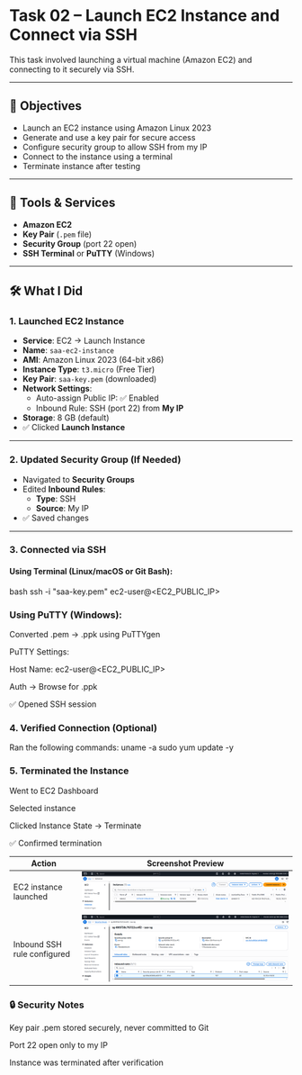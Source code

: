 # Task 02 – Launch EC2 Instance and Connect via SSH

This task involved launching a virtual machine (Amazon EC2) and connecting to it securely via SSH.

---

## 🎯 Objectives

- Launch an EC2 instance using Amazon Linux 2023
- Generate and use a key pair for secure access
- Configure security group to allow SSH from my IP
- Connect to the instance using a terminal
- Terminate instance after testing

---

## 🧰 Tools & Services

- **Amazon EC2**
- **Key Pair** (`.pem` file)
- **Security Group** (port 22 open)
- **SSH Terminal** or **PuTTY** (Windows)

---

## 🛠️ What I Did

### 1. Launched EC2 Instance

- **Service**: EC2 → Launch Instance
- **Name**: `saa-ec2-instance`
- **AMI**: Amazon Linux 2023 (64-bit x86)
- **Instance Type**: `t3.micro` (Free Tier)
- **Key Pair**: `saa-key.pem` (downloaded)
- **Network Settings**:
  - Auto-assign Public IP: ✅ Enabled
  - Inbound Rule: SSH (port 22) from **My IP**
- **Storage**: 8 GB (default)
- ✅ Clicked **Launch Instance**

---

### 2. Updated Security Group (If Needed)

- Navigated to **Security Groups**
- Edited **Inbound Rules**:
  - **Type**: SSH
  - **Source**: My IP
- ✅ Saved changes

---

### 3. Connected via SSH

#### Using Terminal (Linux/macOS or Git Bash):
bash
ssh -i "saa-key.pem" ec2-user@<EC2_PUBLIC_IP>

### Using PuTTY (Windows):
Converted .pem → .ppk using PuTTYgen

PuTTY Settings:

Host Name: ec2-user@<EC2_PUBLIC_IP>

Auth → Browse for .ppk

✅ Opened SSH session


### 4. Verified Connection (Optional)
Ran the following commands:
uname -a
sudo yum update -y

### 5. Terminated the Instance
Went to EC2 Dashboard

Selected instance

Clicked Instance State → Terminate

✅ Confirmed termination

| Action                      | Screenshot Preview                      |
| --------------------------- | --------------------------------------- |
| EC2 instance launched    | ![EC2 Instance](./ec2-instance-running.PNG) |
| Inbound SSH rule configured | ![Security Group](./security-group.PNG)     |


### 🔒 Security Notes
Key pair .pem stored securely, never committed to Git

Port 22 open only to my IP

Instance was terminated after verification
